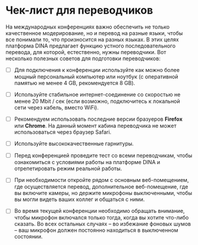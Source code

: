 # Чек-лист для переводчиков

На международных конференциях  важно обеспечить не только качественное модерирование, но и перевод на разные языки, чтобы все понимали то, что произносится на разных языках. В этих целях платформа DINA предлагает функцию устного последовательного перевода, для которой, естественно, нужны переводчики. Вот несколько полезных советов для подготовки переводчиков:

* [ ] Для подключения к конференции используйте как можно более мощный персональный компьютер или ноутбук \(с оперативной памятью не менее 4 GB, рекомендуется 8 GB\).
* [ ] Используйте стабильное интернет-соединение со скоростью не менее 20 Mbit / сек \(если возможно, подключитесь к локальной сети через кабель, вместо WiFi\).
* [ ] Рекомендуем использовать последние версии бразуеров **Firefox** или **Chrome**. На данный момент кабина переводчика не может использоваться через браузер Safari.
* [ ] Используйте высококачественные гарнитуры.
* [ ] Перед конференцией проведите тест со всеми переводчикам, чтобы ознакомиться с условиями работы на платформе DINA и отрепетировать режим реальной работы.
* [ ] При необходимости откройте рядом с основным веб-помещением, где осуществляется перевод, дополнительное веб-помещение, где вы включите камеры, но держите микрофоны выключенными, чтобы вы могли видеть ваших коллег и общаться с ними.
* [ ] Во время текущей конференции необходимо обращать внимание, чтобы микрофон включался только тогда, когда вы хотите что-либо сказать. Во всех остальных случаях – во избежание фоновых шумов – ваш микрофон должен постоянно находиться в выключенном состоянии.









 

